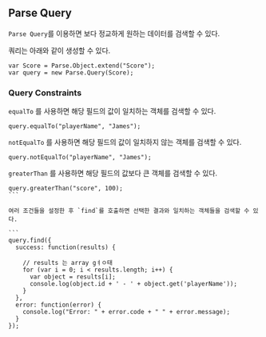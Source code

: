 ## Parse Query

`Parse Query`를 이용하면 보다 정교하게 원하는 데이터를 검색할 수 있다.

쿼리는 아래와 같이 생성할 수 있다.

```
var Score = Parse.Object.extend("Score");
var query = new Parse.Query(Score);
```


### Query Constraints

`equalTo` 를 사용하면 해당 필드의 값이 일치하는 객체를 검색할 수 있다.

```
query.equalTo("playerName", "James");
```

`notEqualTo` 를 사용하면 해당 필드의 값이 일치하지 않는 객체를 검색할 수 있다.

```
query.notEqualTo("playerName", "James");

```

`greaterThan` 를 사용하면 해당 필드의 값보다 큰 객체를 검색할 수 있다.

````
query.greaterThan("score", 100);
```

여러 조건들을 설정한 후 `find`를 호출하면 선택한 결과와 일치하는 객체들을 검색할 수 있다.

```
query.find({
  success: function(results) {

    // results 는 array gㅕㅇ태
    for (var i = 0; i < results.length; i++) {
      var object = results[i];
      console.log(object.id + ' - ' + object.get('playerName'));
    }
  },
  error: function(error) {
    console.log("Error: " + error.code + " " + error.message);
  }
});
````